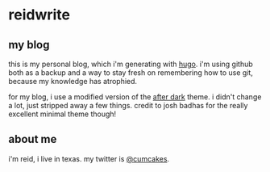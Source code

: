 # reidwrite

## my blog

this is my personal blog, which i'm generating with [hugo](http://gohugo.io/). i'm using github both as a backup and a way to stay fresh on remembering how to use git, because my knowledge has atrophied.

for my blog, i use a modified version of the [after dark](http://themes.gohugo.io/after-dark/) theme. i didn't change a lot, just stripped away a few things. credit to josh badhas for the really excellent minimal theme though!

## about me

i'm reid, i live in texas. my twitter is [@cumcakes](https://twitter.com/cumcakes).
